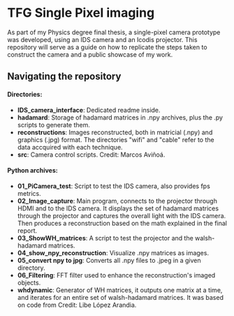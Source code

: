 # TFG Single Pixel imaging

As part of my Physics degree final thesis, a single-pixel camera prototype was developed, using an IDS camera and an Icodis projector. This repository will serve as a guide on how to replicate the steps taken to construct the camera and a public showcase of my work.

## Navigating the repository

#### Directories:
- **IDS_camera_interface**: Dedicated readme inside.
- **hadamard**: Storage of hadamard matrices in .npy archives, plus the .py scripts to generate them.
- **reconstructions**: Images reconstructed, both in matricial (.npy) and graphics (.jpg) format. The directories "wifi" and "cable" refer to the data accquired with each technique.
- **src**: Camera control scripts. Credit: Marcos Aviñoá.

#### Python archives:
- **01_PiCamera_test**: Script to test the IDS camera, also provides fps metrics.
- **02_Image_capture**: Main program, connects to the projector through HDMI and to the IDS camera. It displays the set of hadamard matrices through the projector and captures the overall light with the IDS camera. Then produces a reconstruction based on the math explained in the final report.
- **03_ShowWH_matrices**: A script to test the projector and the walsh-hadamard matrices.
- **04_show_npy_reconstruction**: Visualize .npy matrices as images.
- **05_convert npy to jpg**: Converts all .npy files to .jpeg in a given directory.
- **06_Filtering**: FFT filter used to enhance the reconstruction's imaged objects.
- **whdynamic**: Generator of WH matrices, it outputs one matrix at a time, and iterates for an entire set of walsh-hadamard matrices. It was based on code from Credit: Libe López Arandia.





